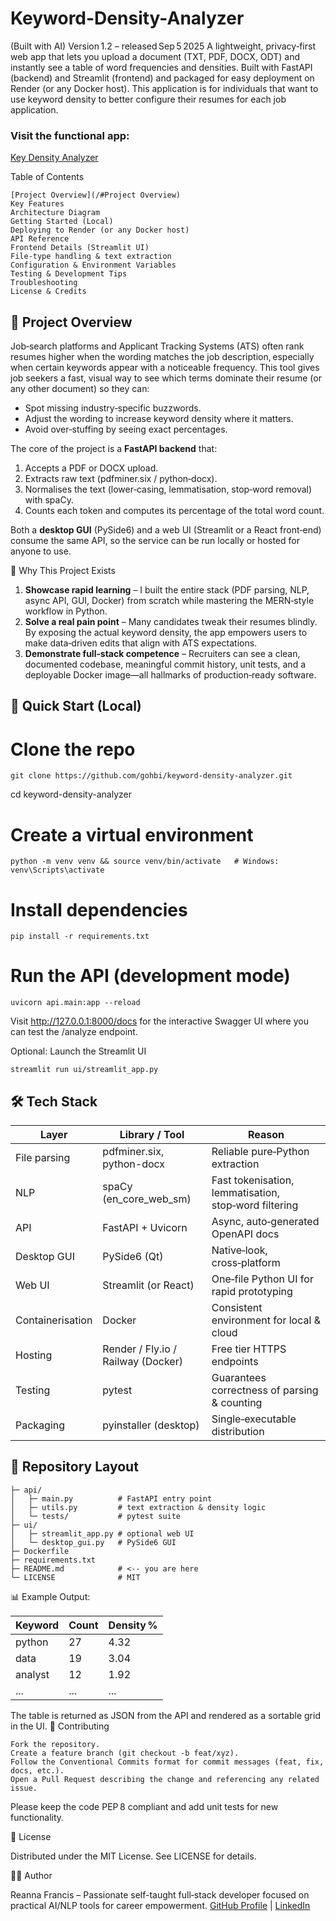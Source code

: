 # Keyword-Density-Analyzer 
(Built with AI)
Version 1.2 – released Sep 5 2025
A lightweight, privacy‑first web app that lets you upload a document (TXT, PDF, DOCX, ODT) and instantly see a table of word frequencies and densities. Built with FastAPI (backend) and Streamlit (frontend) and packaged for easy deployment on Render (or any Docker host). This application is for individuals that want to use keyword density to better configure their resumes for each job application. 

### Visit the functional app:
[Key Density Analyzer](https://keyword-analyzer-3i9f.onrender.com)

Table of Contents

    [Project Overview](/#Project Overview)
    Key Features
    Architecture Diagram
    Getting Started (Local)
    Deploying to Render (or any Docker host)
    API Reference
    Frontend Details (Streamlit UI)
    File‑type handling & text extraction
    Configuration & Environment Variables
    Testing & Development Tips
    Troubleshooting
    License & Credits


## 📄 Project Overview

Job‑search platforms and Applicant Tracking Systems (ATS) often rank resumes higher when the wording matches the job description, especially when certain keywords appear with a noticeable frequency.
This tool gives job seekers a fast, visual way to see which terms dominate their resume (or any other document) so they can:

 * Spot missing industry‑specific buzzwords.
 * Adjust the wording to increase keyword density where it matters.
 * Avoid over‑stuffing by seeing exact percentages.

The core of the project is a **FastAPI backend** that:

1. Accepts a PDF or DOCX upload.
2. Extracts raw text (pdfminer.six / python‑docx).
3. Normalises the text (lower‑casing, lemmatisation, stop‑word removal) with spaCy.
4. Counts each token and computes its percentage of the total word count.

Both a **desktop GUI** (PySide6) and a web UI (Streamlit or a React front‑end) consume the same API, so the service can be run locally or hosted for anyone to use.


🎯 Why This Project Exists

1. **Showcase rapid learning** – I built the entire stack (PDF parsing, NLP, async API, GUI, Docker) from scratch while mastering the MERN‑style workflow in Python.
2. **Solve a real pain point** – Many candidates tweak their resumes blindly. By exposing the actual keyword density, the app empowers users to make data‑driven edits that align with ATS expectations.
3. **Demonstrate full‑stack competence** – Recruiters can see a clean, documented codebase, meaningful commit history, unit tests, and a deployable Docker image—all hallmarks of production‑ready software.

## 🚀 Quick Start (Local)

# Clone the repo
    git clone https://github.com/gohbi/keyword-density-analyzer.git
cd keyword-density-analyzer

# Create a virtual environment
    python -m venv venv && source venv/bin/activate   # Windows: venv\Scripts\activate

# Install dependencies
    pip install -r requirements.txt

# Run the API (development mode)
    uvicorn api.main:app --reload

Visit http://127.0.0.1:8000/docs for the interactive Swagger UI where you can test the /analyze endpoint.

Optional: Launch the Streamlit UI

    streamlit run ui/streamlit_app.py

## 🛠️ Tech Stack

 | Layer |	Library / Tool |	Reason |
 | --- | --- | --- |
 | File parsing |	pdfminer.six, python-docx |	Reliable pure‑Python extraction |
 | NLP |	spaCy (en_core_web_sm) |	Fast tokenisation, lemmatisation, stop‑word filtering |
 | API |	FastAPI + Uvicorn |	Async, auto‑generated OpenAPI docs |
 | Desktop GUI |	PySide6 (Qt) |	Native‑look, cross‑platform |
 | Web UI |	Streamlit (or React) |	One‑file Python UI for rapid prototyping |
 | Containerisation |	Docker |	Consistent environment for local & cloud |
 | Hosting |	Render / Fly.io / Railway (Docker) |	Free tier HTTPS endpoints |
 | Testing |	pytest |	Guarantees correctness of parsing & counting |
 | Packaging |	pyinstaller (desktop) |	Single‑executable distribution |

## 📂 Repository Layout

    ├─ api/
    │   ├─ main.py          # FastAPI entry point
    │   ├─ utils.py         # text extraction & density logic
    │   └─ tests/           # pytest suite
    ├─ ui/
    │   ├─ streamlit_app.py # optional web UI
    │   └─ desktop_gui.py   # PySide6 GUI
    ├─ Dockerfile
    ├─ requirements.txt
    ├─ README.md            # <-- you are here
    └─ LICENSE              # MIT

📊 Example Output:

 | Keyword |	Count |	Density % |
 | --- | --- | --- |
 | python |	27 |	4.32 |
 | data |	19 |	3.04 |
 | analyst |	12 |	1.92 |
 | ... |	... |	... |

The table is returned as JSON from the API and rendered as a sortable grid in the UI.
🤝 Contributing

    Fork the repository.
    Create a feature branch (git checkout -b feat/xyz).
    Follow the Conventional Commits format for commit messages (feat, fix, docs, etc.).
    Open a Pull Request describing the change and referencing any related issue.

Please keep the code PEP 8 compliant and add unit tests for new functionality. 

📜 License

Distributed under the MIT License. See LICENSE for details. 

🙋‍♂️ Author

Reanna Francis – Passionate self-taught full‑stack developer focused on practical AI/NLP tools for career empowerment.
[GitHub Profile](https://github.com/gohbi) | [LinkedIn](www.linkedin.com/in/reannaf)


